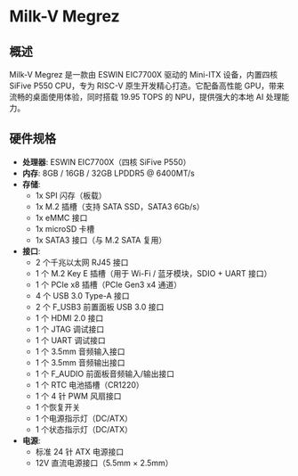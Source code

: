# Milk-V Megrez

## 概述

Milk-V Megrez 是一款由 ESWIN EIC7700X 驱动的 Mini-ITX 设备，内置四核 SiFive P550 CPU，专为 RISC-V 原生开发精心打造。它配备高性能 GPU，带来流畅的桌面使用体验，同时搭载 19.95 TOPS 的 NPU，提供强大的本地 AI 处理能力。

## 硬件规格

- **处理器**: ESWIN EIC7700X（四核 SiFive P550）
- **内存**: 8GB / 16GB / 32GB LPDDR5 @ 6400MT/s
- **存储**:
  - 1x SPI 闪存（板载）
  - 1x M.2 插槽（支持 SATA SSD，SATA3 6Gb/s）
  - 1x eMMC 接口
  - 1x microSD 卡槽
  - 1x SATA3 接口（与 M.2 SATA 复用）
- **接口**:
  - 2 个千兆以太网 RJ45 接口
  - 1 个 M.2 Key E 插槽（用于 Wi-Fi / 蓝牙模块，SDIO + UART 接口）
  - 1 个 PCIe x8 插槽（PCIe Gen3 x4 通道）
  - 4 个 USB 3.0 Type-A 接口
  - 2 个 F_USB3 前置面板 USB 3.0 接口
  - 1 个 HDMI 2.0 接口
  - 1 个 JTAG 调试接口
  - 1 个 UART 调试接口
  - 1 个 3.5mm 音频输入接口
  - 1 个 3.5mm 音频输出接口
  - 1 个 F_AUDIO 前面板音频输入/输出接口
  - 1 个 RTC 电池插槽（CR1220）
  - 1 个 4 针 PWM 风扇接口
  - 1 个恢复开关
  - 1 个电源指示灯（DC/ATX）
  - 1 个状态指示灯（DC/ATX）
- **电源**:
  - 标准 24 针 ATX 电源接口
  - 12V 直流电源接口（5.5mm × 2.5mm）
